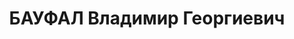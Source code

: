 ---
title: БАУФАЛ Владимир Георгиевич
description: "1909 г.р., член ВКП(б) с 1932, ст.лейтенант, ком. взвода 232 СП СибВО.\
  \ \n  Арестован 19.07.1937. \n  ВКВС - 31.10.1937, ВМН. Расстрелян 31.10.1937, Новосибирск.\
  \ реабилитирован 10.11.1956"
---